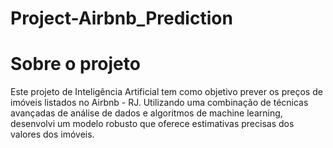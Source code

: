 # Project-Airbnb_Prediction


 # Sobre o projeto

Este projeto de Inteligência Artificial tem como objetivo prever os preços de imóveis listados no Airbnb - RJ. Utilizando uma combinação de técnicas avançadas de análise de dados e algoritmos de machine learning, desenvolvi um modelo robusto que oferece estimativas precisas dos valores dos imóveis.
